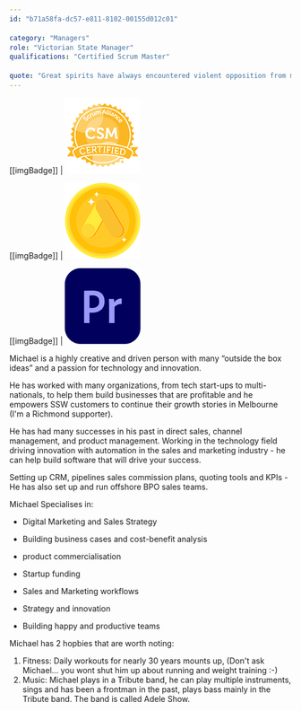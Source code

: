 ```yaml
---
id: "b71a58fa-dc57-e811-8102-00155d012c01"

category: "Managers"
role: "Victorian State Manager"
qualifications: "Certified Scrum Master"

quote: "Great spirits have always encountered violent opposition from mediocre minds."
---
```


[[imgBadge]]
| ![Certified Scrum Master](../badges/Certification-scrumalliance-master.png)

[[imgBadge]]
| ![Google Ads Fundamental Completion](../badges/Certification-google-award-ads-fundamentals.png)

[[imgBadge]]
| ![Adobe Premiere](../badges/Designer-adobe-premiere.png)


Michael is a highly creative and driven person with many “outside the box ideas” and a passion for technology and innovation.

He has worked with many organizations, from tech start-ups to multi-nationals, to help them build businesses that are profitable and he empowers SSW customers to continue their growth stories in Melbourne (I'm a Richmond supporter).

He has had many successes in his past in direct sales, channel management, and product management. Working in the technology field driving innovation with automation in the sales and marketing industry - he can help build software that will drive your success.

Setting up CRM, pipelines sales commission plans, quoting tools and KPIs - He has also set up and run offshore BPO sales teams.

Michael Specialises in:

- Digital Marketing and Sales Strategy

- Building business cases and cost-benefit analysis

- product commercialisation

- Startup funding

- Sales and Marketing workflows

- Strategy and innovation

- Building happy and productive teams

Michael has 2 hopbies that are worth noting:
1. Fitness: Daily workouts for nearly 30 years mounts up, (Don't ask Michael... you wont shut him up about running and weight training :-)
2. Music: Michael plays in a Tribute band, he can play multiple instruments, sings and has been a frontman in the past, plays bass mainly in the Tribute band. The band is called Adele Show.
